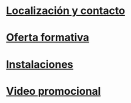 <!-- TITLE: Nuestrocentro -->
<!-- SUBTITLE: A quick summary of Nuestrocentro -->

# **[Localización y contacto](/localizacionycontacto)**
# **[Oferta formativa](/ofertaformativa)**
# **[Instalaciones](/instalaciones)**
# **[Video promocional](/videopromocional)**